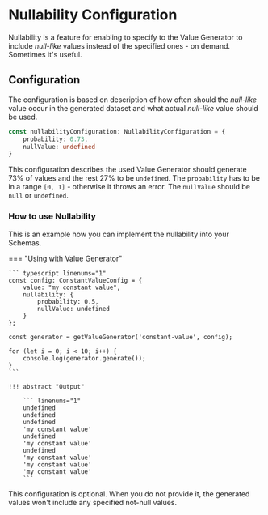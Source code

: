 # Nullability Configuration

Nullability is a feature for enabling to specify to the Value Generator to include _null-like_ values instead
of the specified ones - on demand. Sometimes it's useful.

## Configuration

The configuration is based on description of how often should the _null-like_ value occur in the
generated dataset and what actual _null-like_ value should be used.

```typescript linenums="1"
const nullabilityConfiguration: NullabilityConfiguration = {
    probability: 0.73,
    nullValue: undefined
}
```

This configuration describes the used Value Generator should generate 73% of values and
the rest 27% to be `undefined`. The `probability` has to be in a range `[0, 1]` - otherwise it throws an error. The `nullValue` should
be `null` or `undefined`.

### How to use Nullability

This is an example how you can implement the nullability into your Schemas.

=== "Using with Value Generator"

    ``` typescript linenums="1"
    const config: ConstantValueConfig = {
        value: "my constant value",
        nullability: {
            probability: 0.5,
            nullValue: undefined
        }
    };

    const generator = getValueGenerator('constant-value', config);

    for (let i = 0; i < 10; i++) {
        console.log(generator.generate());
    }
    ```

    !!! abstract "Output"

        ``` linenums="1"
        undefined
        undefined
        undefined
        'my constant value'
        undefined
        'my constant value'
        undefined
        'my constant value'
        'my constant value'
        'my constant value'
        ```

This configuration is optional. When you do not provide it, the generated values won't include
any specified not-null values.
